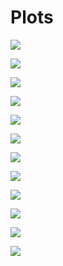 # Plots

![](bar_2017.png)

![](bar_2018.png)

![](bar_2019.png)

![](bar_all_day.png)

![](bar_all_month.png)

![](bar_all_week.png)

![](box_weekday_dist.png)

![](box_weekday_time.png)

![](calendar.png)

![](dag.svg)

![](jitter_type_time.png)

![](line_all.png)

